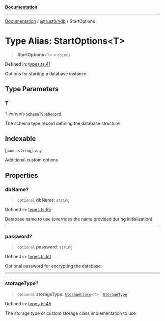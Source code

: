 [**Documentation**](../../../README.md)

***

[Documentation](../../../README.md) / [@trust0/ridb](../README.md) / StartOptions

# Type Alias: StartOptions\<T\>

> **StartOptions**\<`T`\> = `object`

Defined in: [types.ts:41](https://github.com/trust0-project/RIDB/blob/03ec8397ac4b0e587e94b0dd24d9e2743c4513f0/packages/ridb/src/types.ts#L41)

Options for starting a database instance.

## Type Parameters

### T

`T` *extends* [`SchemaTypeRecord`](https://github.com/trust0-project/RIDB/blob/main/docs/%40trust0/ridb-core/type-aliases/SchemaTypeRecord.md)

The schema type record defining the database structure

## Indexable

\[`name`: `string`\]: `any`

Additional custom options

## Properties

### dbName?

> `optional` **dbName**: `string`

Defined in: [types.ts:55](https://github.com/trust0-project/RIDB/blob/03ec8397ac4b0e587e94b0dd24d9e2743c4513f0/packages/ridb/src/types.ts#L55)

Database name to use (overrides the name provided during initialization)

***

### password?

> `optional` **password**: `string`

Defined in: [types.ts:50](https://github.com/trust0-project/RIDB/blob/03ec8397ac4b0e587e94b0dd24d9e2743c4513f0/packages/ridb/src/types.ts#L50)

Optional password for encrypting the database

***

### storageType?

> `optional` **storageType**: [`StorageClass`](StorageClass.md)\<`T`\> \| [`StorageType`](../enumerations/StorageType.md)

Defined in: [types.ts:45](https://github.com/trust0-project/RIDB/blob/03ec8397ac4b0e587e94b0dd24d9e2743c4513f0/packages/ridb/src/types.ts#L45)

The storage type or custom storage class implementation to use
